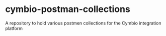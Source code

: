 # cymbio-postman-collections
A repository to hold various postmen collections for the Cymbio integration platform
